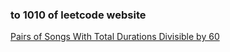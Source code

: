 ### to 1010 of leetcode website

[Pairs of Songs With Total Durations Divisible by 60](https://leetcode-cn.com/problems/pairs-of-songs-with-total-durations-divisible-by-60/)